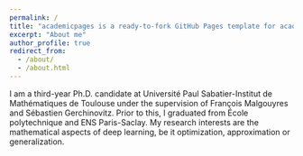 ```yaml
---
permalink: /
title: "academicpages is a ready-to-fork GitHub Pages template for academic personal websites"
excerpt: "About me"
author_profile: true
redirect_from: 
  - /about/
  - /about.html
---
```


I am a third-year Ph.D. candidate at Université Paul Sabatier-Institut de Mathématiques de Toulouse under the supervision of François Malgouyres and Sébastien Gerchinovitz. Prior to this, I graduated from École polytechnique and ENS Paris-Saclay. My research interests are the mathematical aspects of deep learning, be it optimization, approximation or generalization.

